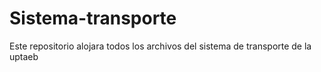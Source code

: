 # Sistema-transporte
Este repositorio alojara todos los archivos del sistema de transporte  de la uptaeb

